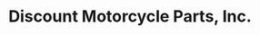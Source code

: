 ---
title: "Discount Motorcycle Parts, Inc."
url: /eugene/discount-motorcycle-parts-inc/
shop: Allgemein
---